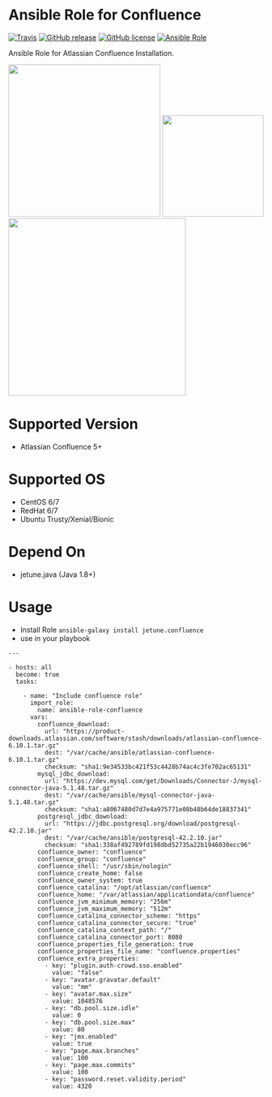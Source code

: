 # Ansible Role for Confluence

[![Travis](https://img.shields.io/travis/com/kube-cloud/ansible-role-confluence/master?style=flat)](https://travis-ci.com/kube-cloud/ansible-role-confluence)
[![GitHub release](https://img.shields.io/github/release/kube-cloud/ansible-role-confluence.svg)](https://github.com/kube-cloud/ansible-role-confluence)
[![GitHub license](https://img.shields.io/github/license/kube-cloud/ansible-role-confluence.svg)](https://github.com/kube-cloud/ansible-role-confluence/blob/master/LICENSE)
[![Ansible Role](https://img.shields.io/ansible/role/d/46827.svg?style=flat)](https://galaxy.ansible.com/kube-cloud/confluence)

Ansible Role for Atlassian Confluence Installation.

<a href="https://www.kube-cloud.com/"><img width="300" src="https://kube-cloud.com/images/branding/logo/kubecloud-logo-single_writing_horizontal_color_300x112px.png" /></a>
<a href="https://www.redhat.com/fr/technologies/management/ansible"><img width="200" src="https://getvectorlogo.com/wp-content/uploads/2019/01/red-hat-ansible-vector-logo.png" /></a>
<a href="https://www.atlassian.com/software/confluence"><img width="350" src="https://wac-cdn.atlassian.com/dam/jcr:a22c9f02-b225-4e34-9f1d-e5ac0265e543/Confluence@2x-blue.png?cdnVersion=949" /></a>

# Supported Version

* Atlassian Confluence 5+

# Supported OS

* CentOS 6/7
* RedHat 6/7
* Ubuntu Trusty/Xenial/Bionic

# Depend On

* jetune.java (Java 1.8+)

# Usage

* Install Role ``` ansible-galaxy install jetune.confluence ```
* use in your playbook
```
---

- hosts: all
  become: true
  tasks:

    - name: "Include confluence role"
      import_role:
        name: ansible-role-confluence
      vars:
        confluence_download:
          url: "https://product-downloads.atlassian.com/software/stash/downloads/atlassian-confluence-6.10.1.tar.gz"
          dest: "/var/cache/ansible/atlassian-confluence-6.10.1.tar.gz"
          checksum: "sha1:9e34533bc421f53c4428b74ac4c3fe702ac65131"
        mysql_jdbc_download:
          url: "https://dev.mysql.com/get/Downloads/Connector-J/mysql-connector-java-5.1.48.tar.gz"
          dest: "/var/cache/ansible/mysql-connector-java-5.1.48.tar.gz"
          checksum: "sha1:a8067480d7d7e4a975771e08b48b64de18837341"
        postgresql_jdbc_download:
          url: "https://jdbc.postgresql.org/download/postgresql-42.2.10.jar"
          dest: "/var/cache/ansible/postgresql-42.2.10.jar"
          checksum: "sha1:338af492789fd198dbd52735a22b1946030ecc96"
        confluence_owner: "confluence"
        confluence_group: "confluence"
        confluence_shell: "/usr/sbin/nologin"
        confluence_create_home: false
        confluence_owner_system: true
        confluence_catalina: "/opt/atlassian/confluence"
        confluence_home: "/var/atlassian/applicationdata/confluence"
        confluence_jvm_minimum_memory: "256m"
        confluence_jvm_maximum_memory: "512m"
        confluence_catalina_connector_scheme: "https"
        confluence_catalina_connector_secure: "true"
        confluence_catalina_context_path: "/"
        confluence_catalina_connector_port: 8080
        confluence_properties_file_generation: true
        confluence_properties_file_name: "confluence.properties"
        confluence_extra_properties:
          - key: "plugin.auth-crowd.sso.enabled"
            value: "false"
          - key: "avatar.gravatar.default"
            value: "mm"
          - key: "avatar.max.size"
            value: 1048576
          - key: "db.pool.size.idle"
            value: 0
          - key: "db.pool.size.max"
            value: 80
          - key: "jmx.enabled"
            value: true
          - key: "page.max.branches"
            value: 100
          - key: "page.max.commits"
            value: 100
          - key: "password.reset.validity.period"
            value: 4320

